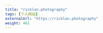 ```yaml
---
title: "ricklan.photography"
tags: [个人网站]
externalUrl: "https://ricklan.photography"
weight: 461
---
```

